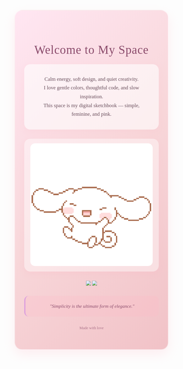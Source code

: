 <!-- Made with Love - Personal GitHub Profile -->

<div align="center" style="
  background: linear-gradient(135deg, #ffe6f2 0%, #f8d7da 50%, #f1c2c7 100%);
  padding: 50px 30px;
  border-radius: 25px;
  box-shadow: 0 15px 35px rgba(255, 182, 193, 0.2);
  border: 2px solid rgba(255, 255, 255, 0.6);
">

<h1 style="
  font-family: 'Georgia', serif;
  font-size: 2.8em;
  font-weight: 400;
  color: #8b4b6b;
  margin-bottom: 25px;
  letter-spacing: 1px;
">Welcome to My Space</h1>

<div style="
  background: rgba(255, 255, 255, 0.6);
  padding: 35px;
  border-radius: 20px;
  margin: 25px 0;
  box-shadow: 0 8px 25px rgba(255, 182, 193, 0.15);
">

<p style="
  font-size: 1.2em;
  color: #6b4c5a;
  line-height: 1.7;
  font-family: 'Georgia', serif;
  margin: 0;
">
Calm energy, soft design, and quiet creativity.<br>
I love gentle colors, thoughtful code, and slow inspiration.<br>
This space is my digital sketchbook — simple, feminine, and pink.
</p>

</div>

<!-- Your Personal GIF -->
<div style="
  margin: 30px 0;
  padding: 15px;
  background: rgba(255, 255, 255, 0.4);
  border-radius: 20px;
  box-shadow: 0 8px 20px rgba(255, 182, 193, 0.2);
">
<img src="téléchargement.gif" width="400" alt="personal animation" style="border-radius: 15px;">
</div>

<!-- Simple Badges -->
<div style="margin: 30px 0;">
<img src="https://img.shields.io/badge/Pink%20Mood-ffb6c1?style=for-the-badge&labelColor=f7c6d9">
<img src="https://img.shields.io/badge/Minimal%20Vibes-fdcfe8?style=for-the-badge&labelColor=ffb6c1">
</div>

<!-- Quote -->
<div style="
  background: rgba(255, 182, 193, 0.2);
  padding: 25px;
  border-radius: 15px;
  margin: 30px 0;
  border-left: 4px solid #dda0dd;
">
<p style="
  font-style: italic;
  font-size: 1.1em;
  color: #8b4b6b;
  font-family: 'Georgia', serif;
  margin: 0;
">
"Simplicity is the ultimate form of elegance."
</p>
</div>

<!-- Footer -->
<div style="margin-top: 30px;">
<p style="
  font-size: 0.9em;
  color: #8b4b6b;
  font-family: 'Georgia', serif;
  opacity: 0.7;
">
Made with love
</p>
</div>

</div>
